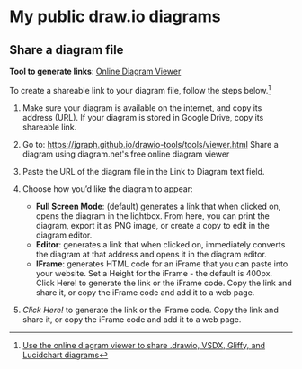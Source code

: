 # My public draw.io diagrams

## Share a diagram file

**Tool to generate links**: [Online Diagram Viewer](https://jgraph.github.io/drawio-tools/tools/viewer.html)

To create a shareable link to your diagram file, follow the steps below.[^drawio]

1. Make sure your diagram is available on the internet, and copy its address (URL). If your diagram is stored in Google Drive, copy its shareable link.
2. Go to: https://jgraph.github.io/drawio-tools/tools/viewer.html Share a diagram using diagram.net's free online diagram viewer
3. Paste the URL of the diagram file in the Link to Diagram text field.
4. Choose how you’d like the diagram to appear:

    - **Full Screen Mode**: (default) generates a link that when clicked on, opens the diagram in the lightbox. From here, you can print the diagram, export it as PNG image, or create a copy to edit in the diagram editor.
    - **Editor**: generates a link that when clicked on, immediately converts the diagram at that address and opens it in the diagram editor.
    - **IFrame**: generates HTML code for an iFrame that you can paste into your website. Set a Height for the iFrame - the default is 400px.
    Click Here! to generate the link or the iFrame code. Copy the link and share it, or copy the iFrame code and add it to a web page.

5. *Click Here!* to generate the link or the iFrame code. Copy the link and share it, or copy the iFrame code and add it to a web page.

[^drawio]: [Use the online diagram viewer to share .drawio, VSDX, Gliffy, and Lucidchart diagrams](https://www.drawio.com/blog/online-diagram-viewer)
